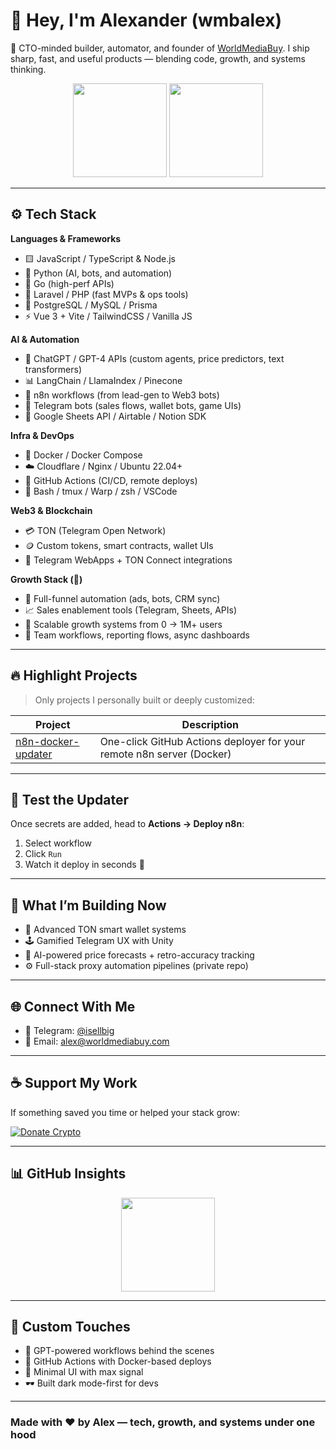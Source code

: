 # 👋 Hey, I'm Alexander (wmbalex)

🚀 CTO-minded builder, automator, and founder of [WorldMediaBuy](https://www.worldmediabuy.com). I ship sharp, fast, and useful products — blending code, growth, and systems thinking.

<p align="center">
  <img src="https://github-readme-stats.vercel.app/api?username=wmbalex&show_icons=true&theme=github_dark&hide_border=true" height="150" />
  <img src="https://streak-stats.demolab.com?user=wmbalex&theme=dark&hide_border=true" height="150" />
</p>

---

## ⚙️ Tech Stack

**Languages & Frameworks**
- 🟨 JavaScript / TypeScript & Node.js
- 🐍 Python (AI, bots, and automation)
- 🦫 Go (high-perf APIs)
- 🧱 Laravel / PHP (fast MVPs & ops tools)
- 🐘 PostgreSQL / MySQL / Prisma
- ⚡ Vue 3 + Vite / TailwindCSS / Vanilla JS

**AI & Automation**
- 🧠 ChatGPT / GPT-4 APIs (custom agents, price predictors, text transformers)
- 📊 LangChain / LlamaIndex / Pinecone
- 🔁 n8n workflows (from lead-gen to Web3 bots)
- 🤖 Telegram bots (sales flows, wallet bots, game UIs)
- 📑 Google Sheets API / Airtable / Notion SDK

**Infra & DevOps**
- 🐳 Docker / Docker Compose
- ☁️ Cloudflare / Nginx / Ubuntu 22.04+
- 🔄 GitHub Actions (CI/CD, remote deploys)
- 🧰 Bash / tmux / Warp / zsh / VSCode

**Web3 & Blockchain**
- 💳 TON (Telegram Open Network)
- 🪙 Custom tokens, smart contracts, wallet UIs
- 🧩 Telegram WebApps + TON Connect integrations

**Growth Stack (💼)**
- 🎯 Full-funnel automation (ads, bots, CRM sync)
- 📈 Sales enablement tools (Telegram, Sheets, APIs)
- 🧠 Scalable growth systems from 0 → 1M+ users
- 👥 Team workflows, reporting flows, async dashboards

---

## 🔥 Highlight Projects

> Only projects I personally built or deeply customized:

| Project | Description |
|--------|-------------|
| [n8n-docker-updater](https://github.com/wmbalex/n8n-docker-updater) | One-click GitHub Actions deployer for your remote n8n server (Docker) |

---

## 🧪 Test the Updater

Once secrets are added, head to **Actions → Deploy n8n**:
1. Select workflow
2. Click `Run`
3. Watch it deploy in seconds 🚀

---

## 🎯 What I’m Building Now

- 🔐 Advanced TON smart wallet systems
- 🕹 Gamified Telegram UX with Unity
- 🧠 AI-powered price forecasts + retro-accuracy tracking
- ⚙️ Full-stack proxy automation pipelines (private repo)

---

## 🌐 Connect With Me

- 💬 Telegram: [@isellbig](https://t.me/isellbig)
- 📩 Email: alex@worldmediabuy.com

---

## ☕ Support My Work

If something saved you time or helped your stack grow:

[![Donate Crypto](https://img.shields.io/badge/Donate--10--USD--in--Crypto-orange?style=for-the-badge&logo=bitcoin)](https://mytokensgate.com/pay.php?checkout_id=1)

---

## 📊 GitHub Insights

<p align="center">
  <img src="https://github-readme-stats.vercel.app/api/top-langs/?username=wmbalex&layout=compact&theme=github_dark&hide_border=true" height="150" />
</p>

---

## 🎨 Custom Touches

- 🧠 GPT-powered workflows behind the scenes
- 🔁 GitHub Actions with Docker-based deploys
- 📐 Minimal UI with max signal
- 🕶️ Built dark mode-first for devs

---

### Made with ❤️ by Alex — tech, growth, and systems under one hood
